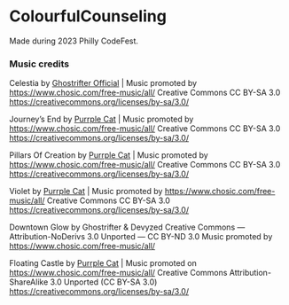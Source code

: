# ColourfulCounseling

Made during 2023 Philly CodeFest.

### Music credits
Celestia by [Ghostrifter Official](https://soundcloud.com/ghostrifter-official) | 
Music promoted by https://www.chosic.com/free-music/all/
Creative Commons CC BY-SA 3.0
https://creativecommons.org/licenses/by-sa/3.0/
 
Journey’s End by [Purrple Cat](https://purrplecat.com/) | 
Music promoted by https://www.chosic.com/free-music/all/
Creative Commons CC BY-SA 3.0
https://creativecommons.org/licenses/by-sa/3.0/
 
Pillars Of Creation by [Purrple Cat](https://purrplecat.com/) | 
Music promoted by https://www.chosic.com/free-music/all/
Creative Commons CC BY-SA 3.0
https://creativecommons.org/licenses/by-sa/3.0/

Violet by [Purrple Cat](https://purrplecat.com/) | 
Music promoted by https://www.chosic.com/free-music/all/
Creative Commons CC BY-SA 3.0
https://creativecommons.org/licenses/by-sa/3.0/
 
Downtown Glow by Ghostrifter & Devyzed
Creative Commons — Attribution-NoDerivs 3.0 Unported — CC BY-ND 3.0
Music promoted by https://www.chosic.com/free-music/all/ 

Floating Castle by [Purrple Cat](https://purrplecat.com/) | 
Music promoted on https://www.chosic.com/free-music/all/
Creative Commons Attribution-ShareAlike 3.0 Unported (CC BY-SA 3.0)
https://creativecommons.org/licenses/by-sa/3.0/
